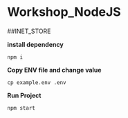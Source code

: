 # Workshop_NodeJS

##INET_STORE

**install dependency**
```
npm i
```

**Copy ENV file and change value**
```
cp example.env .env
```

**Run Project**
```
npm start
```